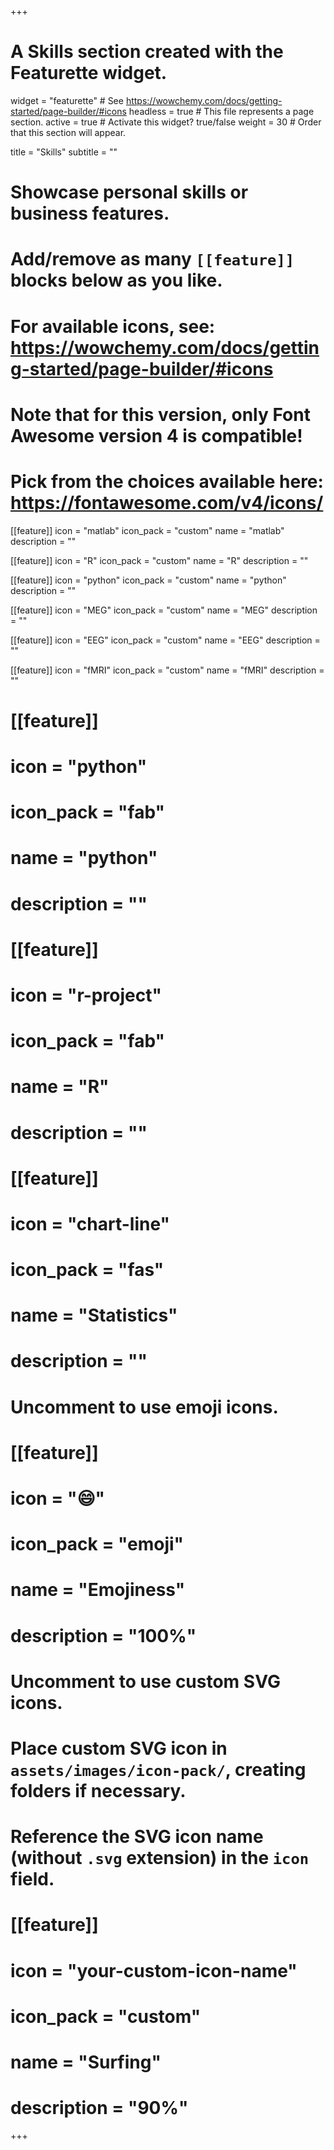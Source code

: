+++
# A Skills section created with the Featurette widget.
widget = "featurette"  # See https://wowchemy.com/docs/getting-started/page-builder/#icons
headless = true  # This file represents a page section.
active = true  # Activate this widget? true/false
weight = 30  # Order that this section will appear.

title = "Skills"
subtitle = ""

# Showcase personal skills or business features.
# 
# Add/remove as many `[[feature]]` blocks below as you like.
# 
# For available icons, see: https://wowchemy.com/docs/getting-started/page-builder/#icons
# Note that for this version, only Font Awesome version 4 is compatible!
# Pick from the choices available here: https://fontawesome.com/v4/icons/

[[feature]]
  icon = "matlab"
  icon_pack = "custom"
  name = "matlab"
  description = ""

[[feature]]
  icon = "R"
  icon_pack = "custom"
  name = "R"
  description = ""

[[feature]]
  icon = "python"
  icon_pack = "custom"
  name = "python"
  description = ""

[[feature]]
  icon = "MEG"
  icon_pack = "custom"
  name = "MEG"
  description = ""

[[feature]]
  icon = "EEG"
  icon_pack = "custom"
  name = "EEG"
  description = ""

[[feature]]
  icon = "fMRI"
  icon_pack = "custom"
  name = "fMRI"
  description = ""

# [[feature]]
#  icon = "python"
#  icon_pack = "fab"
#  name = "python"
#  description = ""

# [[feature]]
#  icon = "r-project"
#  icon_pack = "fab"
#  name = "R"
#  description = ""

# [[feature]]
#  icon = "chart-line"
#  icon_pack = "fas"
#  name = "Statistics"
#  description = ""  

# Uncomment to use emoji icons.
# [[feature]]
#  icon = ":smile:"
#  icon_pack = "emoji"
#  name = "Emojiness"
#  description = "100%"  

# Uncomment to use custom SVG icons.
# Place custom SVG icon in `assets/images/icon-pack/`, creating folders if necessary.
# Reference the SVG icon name (without `.svg` extension) in the `icon` field.
# [[feature]]
#  icon = "your-custom-icon-name"
#  icon_pack = "custom"
#  name = "Surfing"
#  description = "90%"

+++
